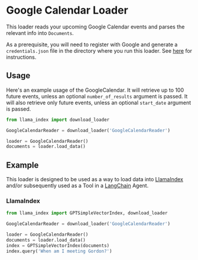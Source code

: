 # Google Calendar Loader

This loader reads your upcoming Google Calendar events and parses the relevant info into `Documents`. 

As a prerequisite, you will need to register with Google and generate a `credentials.json` file in the directory where you run this loader. See [here](https://developers.google.com/workspace/guides/create-credentials) for instructions.

## Usage

Here's an example usage of the GoogleCalendar. It will retrieve up to 100 future events, unless an optional `number_of_results` argument is passed. It will also retrieve only future events, unless an optional `start_date` argument is passed.

```python
from llama_index import download_loader

GoogleCalendarReader = download_loader('GoogleCalendarReader')

loader = GoogleCalendarReader()
documents = loader.load_data()
```

## Example

This loader is designed to be used as a way to load data into [LlamaIndex](https://github.com/jerryjliu/gpt_index/tree/main/gpt_index) and/or subsequently used as a Tool in a [LangChain](https://github.com/hwchase17/langchain) Agent.

### LlamaIndex

```python
from llama_index import GPTSimpleVectorIndex, download_loader

GoogleCalendarReader = download_loader('GoogleCalendarReader')

loader = GoogleCalendarReader()
documents = loader.load_data()
index = GPTSimpleVectorIndex(documents)
index.query('When am I meeting Gordon?')
```
